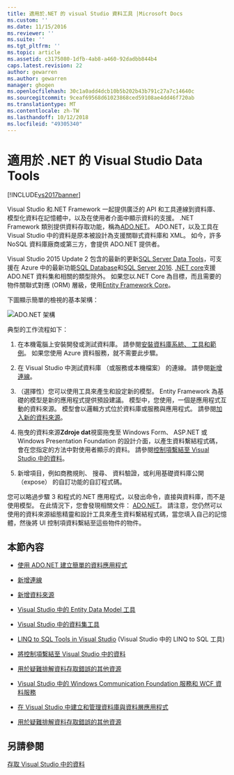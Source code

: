 ```yaml
---
title: 適用於.NET 的 visual Studio 資料工具 |Microsoft Docs
ms.custom: ''
ms.date: 11/15/2016
ms.reviewer: ''
ms.suite: ''
ms.tgt_pltfrm: ''
ms.topic: article
ms.assetid: c3175080-1dfb-4ab8-a460-92dadbb844b4
caps.latest.revision: 22
author: gewarren
ms.author: gewarren
manager: ghogen
ms.openlocfilehash: 30c1a0add4dcb10b5b202b43b791c27a7c14640c
ms.sourcegitcommit: 9ceaf69568d61023868ced59108ae4dd46f720ab
ms.translationtype: MT
ms.contentlocale: zh-TW
ms.lasthandoff: 10/12/2018
ms.locfileid: "49305340"
---
```

# <a name="visual-studio-data-tools-for-net"></a>適用於 .NET 的 Visual Studio Data Tools
[!INCLUDE[vs2017banner](../includes/vs2017banner.md)]

Visual Studio 和.NET Framework 一起提供廣泛的 API 和工具連線到資料庫、 模型化資料在記憶體中，以及在使用者介面中顯示資料的支援。  .NET Framework 類別提供資料存取功能，稱為[ADO.NET](https://msdn.microsoft.com/library/e80y5yhx\(v=vs.110\).aspx)。 ADO.NET，以及工具在 Visual Studio 中的資料是原本被設計為支援關聯式資料庫和 XML。 如今，許多 NoSQL 資料庫廠商或第三方，會提供 ADO.NET 提供者。  
  
 Visual Studio 2015 Update 2 包含的最新的更新[SQL Server Data Tools](https://msdn.microsoft.com/library/hh272686\(v=vs.103\).aspx)，可支援在 Azure 中的最新功能[SQL Database](https://azure.microsoft.com/en-us/services/sql-database/)和[SQL Server 2016](https://www.microsoft.com/en-us/server-cloud/products/sql-server-2016/). [.NET core](https://www.dotnetfoundation.org/netcore)支援 ADO.NET 資料集和相關的類型除外。 如果您以.NET Core 為目標，而且需要的物件關聯式對應 (ORM) 層級，使用[Entity Framework Core](https://msdn.microsoft.com/data/ef.aspx)。  
  
 下圖顯示簡單的檢視的基本架構：  
  
 ![ADO.NET 架構](../data-tools/media/raddata-ado-net-architecture-diagram.png "raddata ADO.NET 架構圖")  
  
 典型的工作流程如下：  
  
1.  在本機電腦上安裝開發或測試資料庫。 請參閱[安裝資料庫系統、 工具和範例](../data-tools/installing-database-systems-tools-and-samples.md)。 如果您使用 Azure 資料服務，就不需要此步驟。  
  
2.  在 Visual Studio 中測試資料庫 （或服務或本機檔案） 的連線。 請參閱[新增連線](../data-tools/add-new-connections.md)。  
  
3.  （選擇性）您可以使用工具來產生和設定新的模型。 Entity Framework 為基礎的模型是新的應用程式提供預設建議。 模型中，您使用，一個是應用程式互動的資料來源。 模型會以邏輯方式位於資料庫或服務與應用程式。  請參閱[加入新的資料來源](../data-tools/add-new-data-sources.md)。  
  
4.  拖曳的資料來源**Zdroje dat**視窗拖曳至 Windows Form、 ASP.NET 或 Windows Presentation Foundation 的設計介面，以產生資料繫結程式碼，會在您指定的方法中對使用者顯示的資料。 請參閱[控制項繫結至 Visual Studio 中的資料](../data-tools/bind-controls-to-data-in-visual-studio.md)。  
  
5.  新增項目，例如商務規則、 搜尋、 資料驗證，或利用基礎資料庫公開 （expose） 的自訂功能的自訂程式碼。  
  
 您可以略過步驟 3 和程式的.NET 應用程式，以發出命令，直接與資料庫，而不是使用模型。 在此情況下，您會發現相關文件： [ADO.NET](https://msdn.microsoft.com/library/e80y5yhx\(v=vs.110\).aspx)。 請注意，您仍然可以使用的資料來源組態精靈和設計工具來產生資料繫結程式碼，當您填入自己的記憶體，然後將 UI 控制項資料繫結至這些物件的物件。  
  
## <a name="in-this-section"></a>本節內容  
  
-   [使用 ADO.NET 建立簡單的資料應用程式](../data-tools/create-a-simple-data-application-by-using-adonet.md)  
  
-   [新增連線](../data-tools/add-new-connections.md)  
  
-   [新增資料來源](../data-tools/add-new-data-sources.md)  
  
-   [Visual Studio 中的 Entity Data Model 工具](../data-tools/entity-data-model-tools-in-visual-studio.md)  
  
-   [Visual Studio 中的資料集工具](../data-tools/dataset-tools-in-visual-studio.md)  
  
-   [LINQ to SQL Tools in Visual Studio](../data-tools/linq-to-sql-tools-in-visual-studio2.md) (Visual Studio 中的 LINQ to SQL 工具)  
  
-   [將控制項繫結至 Visual Studio 中的資料](../data-tools/bind-controls-to-data-in-visual-studio.md)  
  
-   [用於疑難排解資料存取錯誤的其他資源](../data-tools/additional-resources-for-troubleshooting-data-access-errors.md)  
  
-   [Visual Studio 中的 Windows Communication Foundation 服務和 WCF 資料服務](../data-tools/windows-communication-foundation-services-and-wcf-data-services-in-visual-studio.md)  
  
-   [在 Visual Studio 中建立和管理資料庫與資料層應用程式](../data-tools/creating-and-managing-databases-and-data-tier-applications-in-visual-studio.md)  
  
-   [用於疑難排解資料存取錯誤的其他資源](../data-tools/additional-resources-for-troubleshooting-data-access-errors.md)  
  
## <a name="see-also"></a>另請參閱  
 [存取 Visual Studio 中的資料](../data-tools/accessing-data-in-visual-studio.md)







